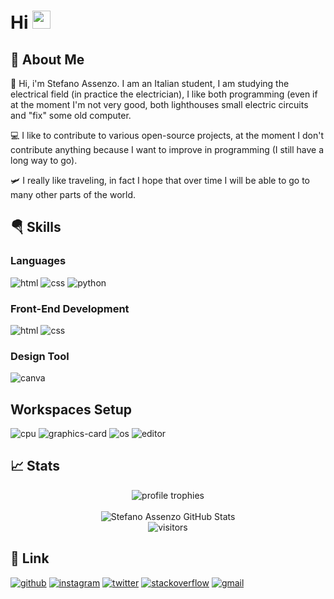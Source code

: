 # Hi <img src="https://media.giphy.com/media/hvRJCLFzcasrR4ia7z/giphy.gif" width="29px" height="29px">

## 🚀 About Me

👤 Hi, i'm Stefano Assenzo. I am an Italian student, I am studying the electrical field (in practice the electrician), I like both programming (even if at the moment I'm not very good, both lighthouses small electric circuits and "fix" some old computer.

💻 I like to contribute to various open-source projects, at the moment I don't contribute anything because I want to improve in programming (I still have a long way to go).

🛩️ I really like traveling, in fact I hope that over time I will be able to go to many other parts of the world.

## 🪂 Skills

### Languages

![html](https://img.shields.io/badge/HTML5-E34F26?style=for-the-badge&logo=html5&logoColor=white)
![css](https://img.shields.io/badge/CSS3-1572B6?style=for-the-badge&logo=css3&logoColor=white)
![python](https://img.shields.io/badge/Python-14354C?style=for-the-badge&logo=python&logoColor=white)

### Front-End Development

![html](https://img.shields.io/badge/HTML5-E34F26?style=for-the-badge&logo=html5&logoColor=white)
![css](https://img.shields.io/badge/CSS3-1572B6?style=for-the-badge&logo=css3&logoColor=white)

### Design Tool

![canva](https://img.shields.io/badge/Canva-%2300C4CC.svg?&style=for-the-badge&logo=Canva&logoColor=white)

## Workspaces Setup

![cpu](https://img.shields.io/badge/AMD-Ryzen_5_3600-ED1C24?style=for-the-badge&logo=amd&logoColor=white)
![graphics-card](https://img.shields.io/badge/AMD-Radeon_RX_6500XT-ED1C24?style=for-the-badge&logo=amd&logoColor=white)
![os](https://img.shields.io/badge/archlinux-000000?style=for-the-badge&logo=archlinux&logoColor=white)
![editor](https://img.shields.io/badge/VS_Code-007ACC?style=for-the-badge&logo=Visual-Studio-Code&logoColor=white)

## 📈 Stats
<div align="center">
    <img src="https://github-profile-trophy.vercel.app/?username=assenzostefano&row=1&column=6&margin-h=8&theme=darkhub&count_private=true&margin-w=15&no-frame=true" alt="profile trophies" />
    <br />
    <br />
    <img src="https://github-readme-stats.vercel.app/api?username=assenzostefano&show_icons=true&hide_border=true" alt="Stefano Assenzo GitHub Stats">
    <br />
    <img src="https://visitor-badge.laobi.icu/badge?page_id=assenzostefano.assenzostefano" alt="visitors">
</div>

## 🔗 Link

[![github](https://img.shields.io/badge/GitHub-000000?style=for-the-badge&logo=GitHub&logoColor=white)](https://github.com/assenzostefano)
[![instagram](https://img.shields.io/badge/Instagram-E4405F?style=for-the-badge&logo=instagram&logoColor=white)](https://www.instagram.com/assenzo.stefano)
[![twitter](https://img.shields.io/badge/Twitter-E4405F?style=for-the-badge&logo=twitter&logoColor=white)](https://twitter.com/Stef58_)
[![stackoverflow](https://img.shields.io/badge/StackOverFlow-E4405F?style=for-the-badge&logo=stackoverflow&logoColor=white)](https://stackoverflow.com/users/19627491/asso)
[![gmail](https://img.shields.io/badge/Gmail-D14836?style=for-the-badge&logo=Gmail&logoColor=white)](mailto:stef58a@gmail.com)
